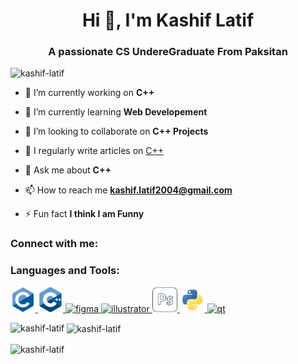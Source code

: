 <h1 align="center">Hi 👋, I'm Kashif Latif</h1>
<h3 align="center">A passionate CS UndereGraduate From Paksitan</h3>

<p align="left"> <img src="https://komarev.com/ghpvc/?username=kashif-latif&label=Profile%20views&color=0e75b6&style=flat" alt="kashif-latif" /> </p>

- 🔭 I’m currently working on **C++**

- 🌱 I’m currently learning **Web Developement**

- 👯 I’m looking to collaborate on **C++ Projects**

- 📝 I regularly write articles on [C++](C++)

- 💬 Ask me about **C++**

- 📫 How to reach me **kashif.latif2004@gmail.com**

- ⚡ Fun fact **I think I am Funny**

<h3 align="left">Connect with me:</h3>
<p align="left">
</p>

<h3 align="left">Languages and Tools:</h3>
<p align="left"> <a href="https://www.cprogramming.com/" target="_blank" rel="noreferrer"> <img src="https://raw.githubusercontent.com/devicons/devicon/master/icons/c/c-original.svg" alt="c" width="40" height="40"/> </a> <a href="https://www.w3schools.com/cpp/" target="_blank" rel="noreferrer"> <img src="https://raw.githubusercontent.com/devicons/devicon/master/icons/cplusplus/cplusplus-original.svg" alt="cplusplus" width="40" height="40"/> </a> <a href="https://www.figma.com/" target="_blank" rel="noreferrer"> <img src="https://www.vectorlogo.zone/logos/figma/figma-icon.svg" alt="figma" width="40" height="40"/> </a> <a href="https://www.adobe.com/in/products/illustrator.html" target="_blank" rel="noreferrer"> <img src="https://www.vectorlogo.zone/logos/adobe_illustrator/adobe_illustrator-icon.svg" alt="illustrator" width="40" height="40"/> </a> <a href="https://www.photoshop.com/en" target="_blank" rel="noreferrer"> <img src="https://raw.githubusercontent.com/devicons/devicon/master/icons/photoshop/photoshop-line.svg" alt="photoshop" width="40" height="40"/> </a> <a href="https://www.python.org" target="_blank" rel="noreferrer"> <img src="https://raw.githubusercontent.com/devicons/devicon/master/icons/python/python-original.svg" alt="python" width="40" height="40"/> </a> <a href="https://www.qt.io/" target="_blank" rel="noreferrer"> <img src="https://upload.wikimedia.org/wikipedia/commons/0/0b/Qt_logo_2016.svg" alt="qt" width="40" height="40"/> </a> </p>

<p><img align="left" src="https://github-readme-stats.vercel.app/api/top-langs?username=kashif-latif&show_icons=true&locale=en&layout=compact" alt="kashif-latif" /></p>

<p>&nbsp;<img align="center" src="https://github-readme-stats.vercel.app/api?username=kashif-latif&show_icons=true&locale=en" alt="kashif-latif" /></p>

<p><img align="center" src="https://github-readme-streak-stats.herokuapp.com/?user=kashif-latif&" alt="kashif-latif" /></p>
